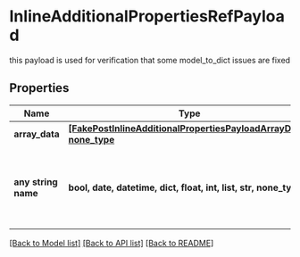 # InlineAdditionalPropertiesRefPayload

this payload is used for verification that some model_to_dict issues are fixed

## Properties
Name | Type | Description | Notes
------------ | ------------- | ------------- | -------------
**array_data** | [**[FakePostInlineAdditionalPropertiesPayloadArrayData], none_type**](FakePostInlineAdditionalPropertiesPayloadArrayData.md) |  | [optional] 
**any string name** | **bool, date, datetime, dict, float, int, list, str, none_type** | any string name can be used but the value must be the correct type | [optional]

[[Back to Model list]](../README.md#documentation-for-models) [[Back to API list]](../README.md#documentation-for-api-endpoints) [[Back to README]](../README.md)


